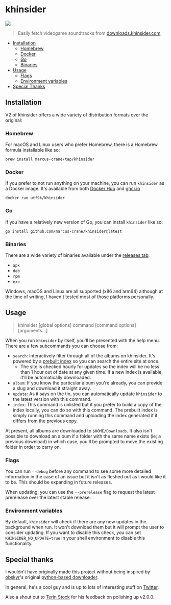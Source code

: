 # khinsider

![](https://img.shields.io/badge/version-v2.0.0-green)

> Easily fetch videogame soundtracks from [downloads.khinsider.com](https://downloads.khinsider.com)

* [Installation](#installation)
  * [Homebrew](#homebrew)
  * [Docker](#docker)
  * [Go](#go)
  * [Binaries](#binaries)
* [Usage](#usage)
  * [Flags](#flags)
  * [Environment variables](#environment-variables)
* [Special Thanks](#special-thanks)

## Installation

V2 of khinsider offers a wide variety of distribution formats over the original:

### Homebrew

For macOS and Linux users who prefer Homebrew, there is a Homebrew formula installable like so:

```shell
brew install marcus-crane/tap/khinsider
```

### Docker

If you prefer to not run anything on your machine, you can run `khinsider` as a Docker image. It's available from both [Docker Hub](https://hub.docker.com/r/utf9k/khinsider) and [ghcr.io](https://github.com/marcus-crane/khinsider/pkgs/container/khinsider)

```shell
docker run utf9k/khinsider
```

### Go

If you have a relatively new version of Go, you can install `khinsider` like so:

```shell
go install github.com/marcus-crane/khinsider@latest
```

### Binaries

There are a wide variety of binaries available under the [releases tab](https://github.com/marcus-crane/khinsider/releases):

- `apk`
- `deb`
- `rpm`
- `exe`

Windows, macOS and Linux are all supported (x86 and arm64) although at the time of writing, I haven't tested most of those platforms personally.

## Usage

> khinsider [global options] command [command options] [arguments...]

When you run `khinsider` by itself, you'll be presented with the help menu. There are a few subcommands you can choose from:

- `search`: Interactively filter through all of the albums on khinsider. It's powered by a [prebuilt index](https://github.com/marcus-crane/khinsider-index) so you can search the entire site at once.
  - The site is checked hourly for updates so the index will be no less than 1 hour out of date at any given time. If a new index is available, it'll be automatically downloaded.
- `album`: If you know the particular album you're already, you can provide a slug and download it straight away.
- `update`: As it says on the tin, you can automatically update `khinsider` to the latest version with this command.
- `index`: This command is unlisted but if you prefer to build a copy of the index locally, you can do so with this command. The prebuilt index is simply running this command and uploading the index generated if it differs from the previous copy.

At present, all albums are downloaded to `$HOME/Downloads`. It also isn't possible to download an album if a folder with the same name exists (ie; a previous download) in which case, you'll be prompted to move the existing folder in order to carry on.

### Flags

You can run `--debug` before any command to see some more detailed information in the case of an issue but it isn't as fleshed out as I would like it to be. This should be expanding in future releases.

When updating, you can use the `--prerelease` flag to request the latest prerelease over the latest stable release.

### Environment variables

By default, `khinsider` will check if there are any new updates in the background when run. It won't download them but it will prompt the user to consider updating. If you want to disable this check, you can set `KHINSIDER_NO_UPDATE=true` in your shell environment to disable this functionality.

## Special thanks

I wouldn't have originally made this project without being inspired by [obskyr](https://github.com/obskyr)'s original [python-based downloader](https://github.com/obskyr/khinsider).

In general, he's a cool guy and is up to lots of interesting stuff on [Twitter](https://twitter.com/obskyr).

Also a shout out to [Terin Stock](https://github.com/terinjokes) for his feedback on polishing up v2.0.0.
